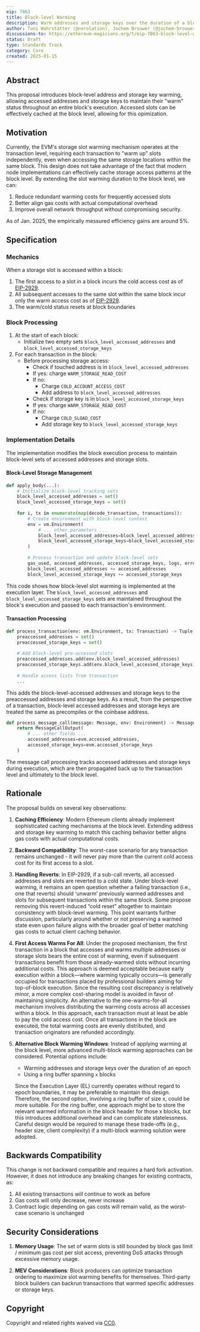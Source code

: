 ```yaml
---
eip: 7863
title: Block-level Warming
description: Warm addresses and storage keys over the duration of a block
author: Toni Wahrstätter (@nerolation), Jochem Brouwer (@jochem-brouwer), Alex Stokes (@ralexstokes), Ansgar Dietrichs (@adietrichs)
discussions-to: https://ethereum-magicians.org/t/eip-7863-block-level-warming/22572
status: Draft
type: Standards Track
category: Core
created: 2025-01-15
---
```


## Abstract

This proposal introduces block-level address and storage key warming, allowing accessed addresses and storage keys to maintain their "warm" status throughout an entire block's execution. Accessed slots can be effectively cached at the block level, allowing for this opimization.

## Motivation

Currently, the EVM's storage slot warming mechanism operates at the transaction level, requiring each transaction to "warm up" slots independently, even when accessing the same storage locations within the same block. This design does not take advantage of the fact that modern node implementations can effectively cache storage access patterns at the block level. By extending the slot warming duration to the block level, we can:

1. Reduce redundant warming costs for frequently accessed slots
2. Better align gas costs with actual computational overhead
3. Improve overall network throughput without compromising security.

As of Jan. 2025, the empirically messured efficiency gains are around 5%.


## Specification

### Mechanics

When a storage slot is accessed within a block:

1. The first access to a slot in a block incurs the cold access cost as of [EIP-2929](./eip-2929.md).
2. All subsequent accesses to the same slot within the same block incur only the warm access cost as of [EIP-2929](./eip-2929.md).
3. The warm/cold status resets at block boundaries

### Block Processing

1. At the start of each block:
   * Initialize two empty sets `block_level_accessed_addresses` and `block_level_accessed_storage_keys`
2. For each transaction in the block:
   * Before processing storage access:
     * Check if touched address is in `block_level_accessed_addresses`
     * If yes: charge `WARM_STORAGE_READ_COST`
     * If no:
       * Charge `COLD_ACCOUNT_ACCESS_COST`
       * Add address to `block_level_accessed_addresses`
     * Check if storage key is in `block_level_accessed_storage_keys`
     * If yes: charge `WARM_STORAGE_READ_COST`
     * If no:
       * Charge `COLD_SLOAD_COST`
       * Add storage key to `block_level_accessed_storage_keys`
    

### Implementation Details

The implementation modifies the block execution process to maintain block-level sets of accessed addresses and storage slots. 

#### Block-Level Storage Management

```python
def apply_body(...):
    # Initialize block-level tracking sets
    block_level_accessed_addresses = set()
    block_level_accessed_storage_keys = set()
    
    for i, tx in enumerate(map(decode_transaction, transactions)):
        # Create environment with block-level context
        env = vm.Environment(
            # ... other parameters ...
            block_level_accessed_addresses=block_level_accessed_addresses,
            block_level_accessed_storage_keys=block_level_accessed_storage_keys
        )
        
        # Process transaction and update block-level sets
        gas_used, accessed_addresses, accessed_storage_keys, logs, error = process_transaction(env, tx)
        block_level_accessed_addresses += accessed_addresses
        block_level_accessed_storage_keys += accessed_storage_keys
```

This code shows how block-level slot warming is implemented at the execution layer. The `block_level_accessed_addresses` and `block_level_accessed_storage_keys` sets are maintained throughout the block's execution and passed to each transaction's environment.

#### Transaction Processing

```python
def process_transaction(env: vm.Environment, tx: Transaction) -> Tuple[Uint, Tuple[Log, ...], Optional[Exception]]:
    preaccessed_addresses = set()
    preaccessed_storage_keys = set()
    
    # Add block-level pre-accessed slots
    preaccessed_addresses.add(env.block_level_accessed_addresses)
    preaccessed_storage_keys.add(env.block_level_accessed_storage_keys)
    
    # Handle access lists from transaction
    ...
```

This adds the block-level-accessed addresses and storage keys to the preaccessed addresses and storage keys.
As a result, from the perspective of a transaction, block-level accessed addresses and storage keys are treated the same as precompiles or the coinbase address.

```python
def process_message_call(message: Message, env: Environment) -> MessageCallOutput:
    return MessageCallOutput(
        # ... other fields ...
        accessed_addresses=evm.accessed_addresses,
        accessed_storage_keys=evm.accessed_storage_keys
    )
```

The message call processing tracks accessed addresses and storage keys during execution, which are then propagated back up to the transaction level and ultimately to the block level.

## Rationale

The proposal builds on several key observations:

1. **Caching Efficiency**: Modern Ethereum clients already implement sophisticated caching mechanisms at the block level. Extending address and storage key warming to match this caching behavior better aligns gas costs with actual computational costs.

2. **Backward Compatibility**: The worst-case scenario for any transaction remains unchanged - it will never pay more than the current cold access cost for its first access to a slot.

3. **Handling Reverts**: In EIP-2929, if a sub-call reverts, all accessed addresses and slots are reverted to a cold state. Under block-level warming, it remains an open question whether a failing transaction (i.e., one that reverts) should ‘unwarm’ previously warmed addresses and slots for subsequent transactions within the same block. Some propose removing this revert-induced “cold reset” altogether to maintain consistency with block-level warming. This point warrants further discussion, particularly around whether or not preserving a warmed state even upon failure aligns with the broader goal of better matching gas costs to actual client caching behavior.


4. **First Access Warms For All**: Under the proposed mechanism, the first transaction in a block that accesses and warms multiple addresses or storage slots bears the entire cost of warming, even if subsequent transactions benefit from those already-warmed slots without incurring additional costs. This approach is deemed acceptable because early execution within a block—where warming typically occurs—is generally occupied for transactions placed by professional builders aiming for top-of-block execution. Since the resulting cost discrepancy is relatively minor, a more complex cost-sharing model is avoided in favor of maintaining simplicity.
An alternative to the one-warms-for-all mechanism involves distributing the warming costs across all accesses within a block. In this approach, each transaction must at least be able to pay the cold access cost. Once all transactions in the block are executed, the total warming costs are evenly distributed, and transaction originators are refunded accordingly.

5. **Alternative Block Warming Windows**: Instead of applying warming at the block level, more advanced multi-block warming approaches can be considered. Potential options include:
    * Warming addresses and storage keys over the duration of an epoch
    * Using a ring buffer spanning `x` blocks

    Since the Execution Layer (EL) currently operates without regard to epoch boundaries, it may be preferable to maintain this design. Therefore, the second option, involving a ring buffer of size x, could be more suitable. For the ring buffer, one approach might be to store the relevant warmed information in the block header for those x blocks, but this introduces additional overhead and can complicate statelessness. Careful design would be required to manage these trade-offs (e.g., header size, client complexity) if a multi-block warming solution were adopted.

## Backwards Compatibility

This change is not backward compatible and requires a hard fork activation. However, it does not introduce any breaking changes for existing contracts, as:

1. All existing transactions will continue to work as before
2. Gas costs will only decrease, never increase
3. Contract logic depending on gas costs will remain valid, as the worst-case scenario is unchanged

## Security Considerations

1. **Memory Usage**: The set of warm slots is still bounded by block gas limit / minimum gas cost per slot access, preventing DoS attacks through excessive memory usage.

3. **MEV Considerations**: Block producers can optimize transaction ordering to maximize slot warming benefits for themselves. Third-party block builders can backrun transactions that warmed specific addresses or storage keys.

## Copyright

Copyright and related rights waived via [CC0](../LICENSE.md).
